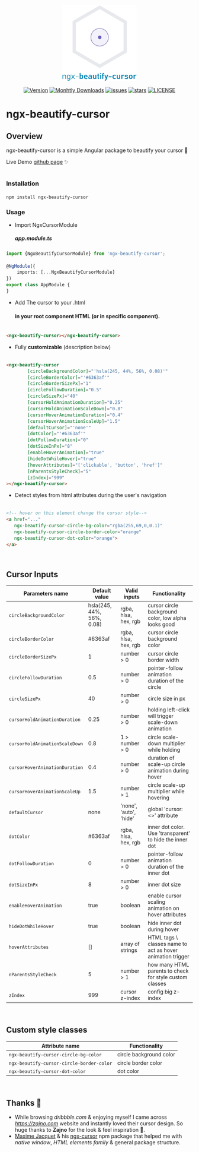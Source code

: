 <p align="center">
  <img src="https://github.com/MaorAssayag/ngx-beautify-cursor/blob/main/assets/package-logo.png" alt="Oops!" width="200"/>
</p>

<p align="center">
  <a href="//npmjs.com/package/ngx-beautify-cursor"><img src="https://badge.fury.io/js/ngx-beautify-cursor.svg" alt="Version"></a>
  <a href="//npmjs.com/package/ngx-beautify-cursor"><img src="https://img.shields.io/npm/dm/ngx-beautify-cursor?color=orange" alt="Monhtly Downloads"></a>
  <a href="https://github.com/maorassayag/ngx-beautify-cursor/issues"><img src="https://img.shields.io/github/issues/maorassayag/ngx-beautify-cursor" alt="issues"></a>
  <a href="https://github.com/maorassayag/ngx-beautify-cursor"><img src="https://img.shields.io/github/stars/maorassayag/ngx-beautify-cursor" alt="stars"></a>
  <a href="https://github.com/maorassayag/ngx-beautify-cursor/blob/master/LICENSE"><img src="https://img.shields.io/github/license/maorassayag/ngx-beautify-cursor?color=skyblue" alt="LICENSE"></a>
</p>

# ngx-beautify-cursor

## Overview

ngx-beautify-cursor is a simple Angular package to beautify your cursor :clap:

Live Demo [github page](https://maorassayag.github.io/ngx-beautify-cursor/) :sparkles:

#

### Installation

`npm install ngx-beautify-cursor`

### Usage

- Import NgxCursorModule
  ##### app.module.ts

```ts
import {NgxBeautifyCursorModule} from 'ngx-beautify-cursor';

@NgModule({
    imports: [...NgxBeautifyCursorModule]
})
export class AppModule {
}
```

- Add The cursor to your .html
  #### in your root component HTML (or in specific component).

```html

<ngx-beautify-cursor></ngx-beautify-cursor>
```

- Fully **customizable** (description below)

```html

<ngx-beautify-cursor
        [circleBackgroundColor]="'hsla(245, 44%, 56%, 0.08)'"
        [circleBorderColor]="'#6363af'"
        [circleBorderSizePx]="1"
        [circleFollowDuration]="0.5"
        [circleSizePx]="40"
        [cursorHoldAnimationDuration]="0.25"
        [cursorHoldAnimationScaleDown]="0.8"
        [cursorHoverAnimationDuration]="0.4"
        [cursorHoverAnimationScaleUp]="1.5"
        [defaultCursor]="'none'"
        [dotColor]="'#6363af'"
        [dotFollowDuration]="0"
        [dotSizeInPx]="8"
        [enableHoverAnimation]="true"
        [hideDotWhileHover]="true"
        [hoverAttributes]="['clickable', 'button', 'href']"
        [nParentsStyleCheck]="5"
        [zIndex]="999"
></ngx-beautify-cursor>

```

- Detect styles from html attributes during the user's navigation

```html

<!-- hover on this element change the cursor style-->
<a href="..."
   ngx-beautify-cursor-circle-bg-color="rgba(255,69,0,0.1)"
   ngx-beautify-cursor-circle-border-color="orange"
   ngx-beautify-cursor-dot-color="orange">
</a>
```
&nbsp;
## Cursor Inputs

| Parameters name                | Default value             | Valid inputs               | Functionality                                               |
| ------------------------------ | ------------------------- | -------------------------- |------------------------------------------------------------ |
| `circleBackgroundColor`        | hsla(245, 44%, 56%, 0.08) | rgba, hlsa, hex, rgb       | cursor circle background color, low alpha looks good        |
| `circleBorderColor`            | #6363af                   | rgba, hlsa, hex, rgb       | cursor circle background color                              |
| `circleBorderSizePx`           | 1                         | number > 0                 | cursor circle border width                                  |
| `circleFollowDuration`         | 0.5                       | number > 0                 | pointer-follow animation duration of the circle             |
| `circleSizePx`                 | 40                        | number > 0                 | circle size in px                                           |
| `cursorHoldAnimationDuration`  | 0.25                      | number > 0                 | holding left-click will trigger scale-down animation        |
| `cursorHoldAnimationScaleDown` | 0.8                       | 1 > number > 0             | circle scale-down multiplier while holding                  |
| `cursorHoverAnimationDuration` | 0.4                       | number > 0                 | duration of scale-up circle animation during hover          |
| `cursorHoverAnimationScaleUp`  | 1.5                       | number > 1                 | circle scale-up multiplier while hovering                   |
| `defaultCursor`                | none                      | 'none', 'auto', 'hide'     | global 'cursor: <>' attribute                               |
| `dotColor`                     | #6363af                   | rgba, hlsa, hex, rgb       | inner dot color. Use 'transparent' to hide the inner dot    |
| `dotFollowDuration`            | 0                         | number > 0                 | pointer-follow animation duration of the inner dot          |
| `dotSizeInPx`                  | 8                         | number > 0                 | inner dot size                                              |
| `enableHoverAnimation`         | true                      | boolean                    | enable cursor scaling animation on hover attributes         |
| `hideDotWhileHover`            | true                      | boolean                    | hide inner dot during hover                                 |
| `hoverAttributes`              | []                        | array of strings           | HTML tags \ classes name to act as hover animation trigger  |
| `nParentsStyleCheck`           | 5                         | number > 1                 | how many HTML parents to check for style custom classes     |
| `zIndex`                       | 999                       | cursor z-index             | config big z-index                                          |

&nbsp;
## Custom style classes

| Attribute name                              | Functionality             |
| ------------------------------------------- | ------------------------- |
| `ngx-beautify-cursor-circle-bg-color`       | circle background color   |
| `ngx-beautify-cursor-circle-border-color`   | circle border color       |
| `ngx-beautify-cursor-dot-color`             | dot color                 |

&nbsp;
## Thanks :blue_heart:

* While browsing *dribbble.com* & enjoying myself I came across *https://zajno.com* website and instantly loved their
  cursor design. So huge thanks to **Zajno** for the look & feel inspiration :raised_hands:.
* [Maxime Jacquet](https://github.com/maxime1jacquet) &
  his [ngx-cursor](https://github.com/maxime1jacquet/npm-directives/tree/master/projects/ngx-cursor) npm package that
  helped me with *native window*, *HTML elements family* & general package structure.
